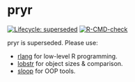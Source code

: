 # pryr

<!-- badges: start -->
[![Lifecycle: superseded](https://img.shields.io/badge/lifecycle-superseded-orange.svg)](https://lifecycle.r-lib.org/articles/stages.html#superseded)
[![R-CMD-check](https://github.com/hadley/pryr/actions/workflows/R-CMD-check.yaml/badge.svg)](https://github.com/hadley/pryr/actions/workflows/R-CMD-check.yaml)
<!-- badges: end -->

pryr is superseded. Please use:

* [rlang](https://rlang.r-lib.org/) for low-level R programming.
* [lobstr](https://lobstr.r-lib.org/) for object sizes & comparison.
* [sloop](https://sloop.r-lib.org/) for OOP tools.
